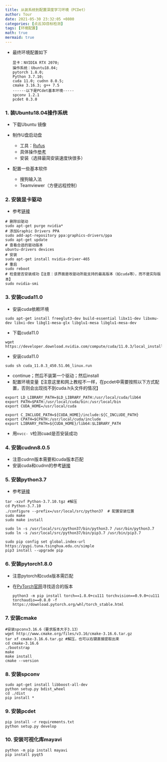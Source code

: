 ```yaml
---
title: 从装系统到配置深度学习环境（PCDet）
author: Tour
date: 2021-05-30 23:32:05 +0800
categories: [点云3D目标检测]
tags: [环境配置]
math: true
mermaid: true
---
```


* 最终环境配置如下

  ```
  显卡：NVIDIA RTX 2070;
  操作系统：Ubuntu18.04;
  pytorch 1.8.0;
  Python 3.7.10; 
  cuda 11.0; cudnn 8.0.5; 
  cmake 3.16.3; g++ 7.5
  ------以下是PCdet基本环境-----
  spconv 1.2.1
  pcdet 0.3.0
  ```

### 1. 装Ubuntu18.04操作系统

* 下载Ubuntu 镜像
* 制作U盘启动盘
  * 工具：[Rufus](https://rufus.ie/zh/)
  * 具体操作[参考](https://www.jianshu.com/p/54d9a3a695cc)
  * 安装（选择最简安装速度快很多）

* 配置一些基本软件
  * 搜狗输入法
  * Teamviewer（方便远程控制）

### 2. 安装显卡驱动

* 参考[链接](https://segmentfault.com/a/1190000022422496?utm_source=tag-newest)

```
# 删除旧驱动
sudo apt-get purge nvidia*
# 添加Graphic Drivers PPA
sudo add-apt-repository ppa:graphics-drivers/ppa
sudo apt-get update
# 查看合适的驱动版本
ubuntu-drivers devices
# 安装
sudo apt-get install nvidia-driver-465
# 重启
sudo reboot
# 检查是否安装成功【注意：该界面是改驱动所能支持的最高版本（如cuda等），而不是实际版本】
sudo nvidia-smi
```

### 3. 安装cuda11.0

* 安装cuda依赖环境

```
sudo apt-get install freeglut3-dev build-essential libx11-dev libxmu-dev libxi-dev libgl1-mesa-glx libglu1-mesa libglu1-mesa-dev
```

* 下载cuda11.0

```
wget https://developer.download.nvidia.com/compute/cuda/11.0.3/local_installers/cuda_11.0.3_450.51.06_linux.run
```

* 安装cuda11.0

```
sudo sh cuda_11.0.3_450.51.06_linux.run
```

* continue；然后不装第一个驱动；然后install
* 配置环境变量【注意这里和网上教程不一样，在pcdet中需要按照以下方式配置，否则会出现找不到cuda.h头文件的情况】

```
export LD_LIBRARY_PATH=$LD_LIBRARY_PATH:/usr/local/cuda/lib64
export PATH=$PATH:/usr/local/cuda/bin:/usr/local/bin
export CUDA_HOME=/usr/local/cuda

export C_INCLUDE_PATH=${CUDA_HOME}/include:${C_INCLUDE_PATH}
export CPATH=$CPATH:/usr/local/cuda/include
export LIBRARY_PATH=${CUDA_HOME}/lib64:$LIBRARY_PATH
```

* 用```nvcc- V```检测cuad是否安装成功

### 4. 安装cudnn8.0.5

* 注意cudnn版本需要和cuda版本匹配
* 安装cuda和cudnn的参考[链接](https://www.cnblogs.com/booturbo/p/13960935.html)

### 5. 安装python3.7

* 参考[链接](https://blog.csdn.net/weixin_32307599/article/details/112019051)

```
tar -xzvf Python-3.7.10.tgz #解压
cd Python-3.7.10
./configure --prefix=/usr/local/src/python37  # 配置安装位置
sudo make
sudo make install

sudo ln -s /usr/local/src/python37/bin/python3.7 /usr/bin/python3.7
sudo ln -s /usr/local/src/python37/bin/pip3.7 /usr/bin/pip3.7

sudo pip config set global.index-url https://pypi.tuna.tsinghua.edu.cn/simple
pip3 install --upgrade pip
```



### 6. 安装pytorch1.8.0

* 注意pytorch和cuda版本需匹配

* 在[PyTorch官网](https://pytorch.org/get-started/previous-versions/)寻找适合的版本

  ```
  python3 -m pip install torch==1.8.0+cu111 torchvision==0.9.0+cu111 torchaudio==0.8.0 -f https://download.pytorch.org/whl/torch_stable.html
  ```

  

### 7. 安装cmake

```
#安装spconv3.16.6（要求版本大于3.13）
wget http://www.cmake.org/files/v3.16/cmake-3.16.6.tar.gz
tar xf cmake-3.16.6.tar.gz #解压，也可以右键直接提取出来
cd cmake-3.16.6
./bootstrap
make
make install
cmake --version
```

### 8. 安装spconv

```
sudo apt-get install libboost-all-dev
python setup.py bdist_wheel
cd ./dist
pip install *
```

### 9. 安装pcdet

```
pip install -r requirements.txt
python setup.py develop
```

### 10. 安装可视化库mayavi

```
python -m pip install mayavi
pip install pyqt5
```


